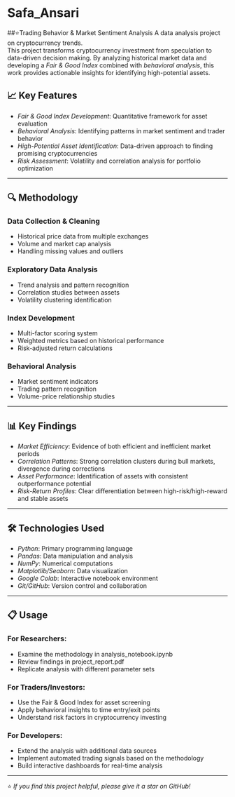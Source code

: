 # Safa_Ansari  
##⭐Trading Behavior & Market Sentiment Analysis
A data analysis project on cryptocurrency trends.  
This project transforms cryptocurrency investment from speculation to data-driven decision making. By analyzing historical market data and developing a *Fair & Good Index* combined with *behavioral analysis*, this work provides actionable insights for identifying high-potential assets.

## 📈 Key Features  
- *Fair & Good Index Development*: Quantitative framework for asset evaluation  
- *Behavioral Analysis*: Identifying patterns in market sentiment and trader behavior  
- *High-Potential Asset Identification*: Data-driven approach to finding promising cryptocurrencies  
- *Risk Assessment*: Volatility and correlation analysis for portfolio optimization  

---

## 🔍 Methodology  

### Data Collection & Cleaning  
- Historical price data from multiple exchanges  
- Volume and market cap analysis  
- Handling missing values and outliers  

### Exploratory Data Analysis  
- Trend analysis and pattern recognition  
- Correlation studies between assets  
- Volatility clustering identification  

### Index Development  
- Multi-factor scoring system  
- Weighted metrics based on historical performance  
- Risk-adjusted return calculations  

### Behavioral Analysis  
- Market sentiment indicators  
- Trading pattern recognition  
- Volume-price relationship studies  

---

## 📊 Key Findings  
- *Market Efficiency*: Evidence of both efficient and inefficient market periods  
- *Correlation Patterns*: Strong correlation clusters during bull markets, divergence during corrections  
- *Asset Performance*: Identification of assets with consistent outperformance potential  
- *Risk-Return Profiles*: Clear differentiation between high-risk/high-reward and stable assets  

---

## 🛠️ Technologies Used  
- *Python*: Primary programming language  
- *Pandas*: Data manipulation and analysis  
- *NumPy*: Numerical computations  
- *Matplotlib/Seaborn*: Data visualization  
- *Google Colab*: Interactive notebook environment  
- *Git/GitHub*: Version control and collaboration  

---

## 📋 Usage  

### For Researchers:  
- Examine the methodology in analysis_notebook.ipynb  
- Review findings in project_report.pdf  
- Replicate analysis with different parameter sets  

### For Traders/Investors:  
- Use the Fair & Good Index for asset screening  
- Apply behavioral insights to time entry/exit points  
- Understand risk factors in cryptocurrency investing  

### For Developers:  
- Extend the analysis with additional data sources  
- Implement automated trading signals based on the methodology  
- Build interactive dashboards for real-time analysis  

---

⭐ *If you find this project helpful, please give it a star on GitHub!*
